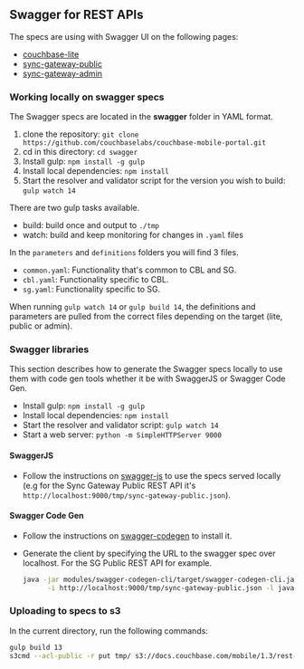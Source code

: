 ## Swagger for REST APIs

The specs are using with Swagger UI on the following pages:

- [couchbase-lite](https://developer.couchbase.com/documentation/mobile/current/references/couchbase-lite/rest-api/index.html)
- [sync-gateway-public](https://developer.couchbase.com/documentation/mobile/current/references/sync-gateway/rest-api/index.html)
- [sync-gateway-admin](https://developer.couchbase.com/documentation/mobile/current/references/sync-gateway/admin-rest-api/index.html)

### Working locally on swagger specs

The Swagger specs are located in the **swagger** folder in YAML format.

1. clone the repository: `git clone https://github.com/couchbaselabs/couchbase-mobile-portal.git`
2. cd in this directory: `cd swagger`
3. Install gulp: `npm install -g gulp`
4. Install local dependencies: `npm install`
5. Start the resolver and validator script for the version you wish to build: `gulp watch 14`

There are two gulp tasks available.

- build: build once and output to `./tmp`
- watch: build and keep monitoring for changes in `.yaml` files

In the `parameters` and `definitions` folders you will find 3 files.

- `common.yaml`: Functionality that's common to CBL and SG.
- `cbl.yaml`: Functionality specific to CBL.
- `sg.yaml`: Functionality specific to SG.

When running `gulp watch 14` or `gulp build 14`, the definitions and parameters are pulled from the correct files depending on the target (lite, public or admin).

### Swagger libraries

This section describes how to generate the Swagger specs locally to use them with code gen tools whether it be with SwaggerJS or Swagger Code Gen.

- Install gulp: `npm install -g gulp`
- Install local dependencies: `npm install`
- Start the resolver and validator script: `gulp watch 14`
- Start a web server: `python -m SimpleHTTPServer 9000`

#### SwaggerJS

- Follow the instructions on [swagger-js](https://github.com/swagger-api/swagger-js) to use the specs served locally (e.g for the Sync Gateway Public REST API it's `http://localhost:9000/tmp/sync-gateway-public.json`).

#### Swagger Code Gen

- Follow the instructions on [swagger-codegen](https://github.com/swagger-api/swagger-codegen) to install it.
- Generate the client by specifying the URL to the swagger spec over localhost. For the SG Public REST API for example.

    ```bash
    java -jar modules/swagger-codegen-cli/target/swagger-codegen-cli.jar generate \
          -i http://localhost:9000/tmp/sync-gateway-public.json -l java -o ./lib
    ```

### Uploading to specs to s3

In the current directory, run the following commands:

```bash
gulp build 13
s3cmd --acl-public -r put tmp/ s3://docs.couchbase.com/mobile/1.3/rest-apis/
```